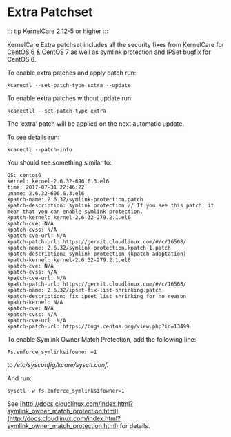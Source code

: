 # Extra Patchset

::: tip
KernelCare 2.12-5 or higher
:::

KernelCare Extra patchset includes all the security fixes from KernelCare for CentOS 6 & CentOS 7 as well as symlink protection and IPSet bugfix for CentOS 6.

To enable extra patches and apply patch run:

```
kcarectl --set-patch-type extra --update
```

To enable extra patches without update run:

```
kcarectll --set-patch-type extra
```

The ‘extra’ patch will be applied on the next automatic update.

To see details run:

```
kcarectl --patch-info
```

You should see something similar to:

```
OS: centos6
kernel: kernel-2.6.32-696.6.3.el6
time: 2017-07-31 22:46:22
uname: 2.6.32-696.6.3.el6
kpatch-name: 2.6.32/symlink-protection.patch
kpatch-description: symlink protection // If you see this patch, it mean that you can enable symlink protection.
kpatch-kernel: kernel-2.6.32-279.2.1.el6
kpatch-cve: N/A
kpatch-cvss: N/A
kpatch-cve-url: N/A
kpatch-patch-url: https://gerrit.cloudlinux.com/#/c/16508/
kpatch-name: 2.6.32/symlink-protection.kpatch-1.patch
kpatch-description: symlink protection (kpatch adaptation)
kpatch-kernel: kernel-2.6.32-279.2.1.el6
kpatch-cve: N/A
kpatch-cvss: N/A
kpatch-cve-url: N/A
kpatch-patch-url: https://gerrit.cloudlinux.com/#/c/16508/
kpatch-name: 2.6.32/ipset-fix-list-shrinking.patch
kpatch-description: fix ipset list shrinking for no reason
kpatch-kernel: N/A
kpatch-cve: N/A
kpatch-cvss: N/A
kpatch-cve-url: N/A
kpatch-patch-url: https://bugs.centos.org/view.php?id=13499
```

To enable Symlink Owner Match Protection, add the following line:

`Fs.enforce_symlinksifowner =1`

to _/etc/sysconfig/kcare/sysctl.conf._ 

And run:

```
sysctl -w fs.enforce_symlinksifowner=1
```

See [http://docs.cloudlinux.com/index.html?symlink_owner_match_protection.html](http://docs.cloudlinux.com/index.html?symlink_owner_match_protection.html) for details.

